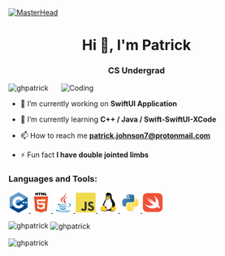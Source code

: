 [![MasterHead](https://indoanalytica.com/static/images/bannerr.gif)](https://github.com/GHPatrick)
<h1 align="center">Hi 👋, I'm Patrick</h1>
<h3 align="center">CS Undergrad</h3>
<img align="right" alt="Coding" width="400" src="https://giffiles.alphacoders.com/190/190634.gif">

<p align="left"> <img src="https://komarev.com/ghpvc/?username=ghpatrick&label=Profile%20views&color=0e75b6&style=flat" alt="ghpatrick" /> </p>

- 🔭 I’m currently working on **SwiftUI Application**

- 🌱 I’m currently learning **C++ / Java / Swift-SwiftUI-XCode**

- 📫 How to reach me **patrick.johnson7@protonmail.com**

- ⚡ Fun fact **I have double jointed limbs**


<h3 align="left">Languages and Tools:</h3>
<p align="left"> <a href="https://www.w3schools.com/cpp/" target="_blank" rel="noreferrer"> <img src="https://raw.githubusercontent.com/devicons/devicon/master/icons/cplusplus/cplusplus-original.svg" alt="cplusplus" width="40" height="40"/> </a> <a href="https://www.w3.org/html/" target="_blank" rel="noreferrer"> <img src="https://raw.githubusercontent.com/devicons/devicon/master/icons/html5/html5-original-wordmark.svg" alt="html5" width="40" height="40"/> </a> <a href="https://www.java.com" target="_blank" rel="noreferrer"> <img src="https://raw.githubusercontent.com/devicons/devicon/master/icons/java/java-original.svg" alt="java" width="40" height="40"/> </a> <a href="https://developer.mozilla.org/en-US/docs/Web/JavaScript" target="_blank" rel="noreferrer"> <img src="https://raw.githubusercontent.com/devicons/devicon/master/icons/javascript/javascript-original.svg" alt="javascript" width="40" height="40"/> </a> <a href="https://www.linux.org/" target="_blank" rel="noreferrer"> <img src="https://raw.githubusercontent.com/devicons/devicon/master/icons/linux/linux-original.svg" alt="linux" width="40" height="40"/> </a> <a href="https://www.python.org" target="_blank" rel="noreferrer"> <img src="https://raw.githubusercontent.com/devicons/devicon/master/icons/python/python-original.svg" alt="python" width="40" height="40"/> </a> <a href="https://developer.apple.com/swift/" target="_blank" rel="noreferrer"> <img src="https://raw.githubusercontent.com/devicons/devicon/master/icons/swift/swift-original.svg" alt="swift" width="40" height="40"/> </a> </p>

<p><img align="left" src="https://github-readme-stats.vercel.app/api/top-langs?username=ghpatrick&show_icons=true&locale=en&layout=compact" alt="ghpatrick" /></p>

<p>&nbsp;<img align="center" src="https://github-readme-stats.vercel.app/api?username=ghpatrick&show_icons=true&locale=en" alt="ghpatrick" /></p>

<p><img align="center" src="https://github-readme-streak-stats.herokuapp.com/?user=ghpatrick&" alt="ghpatrick" /></p>

